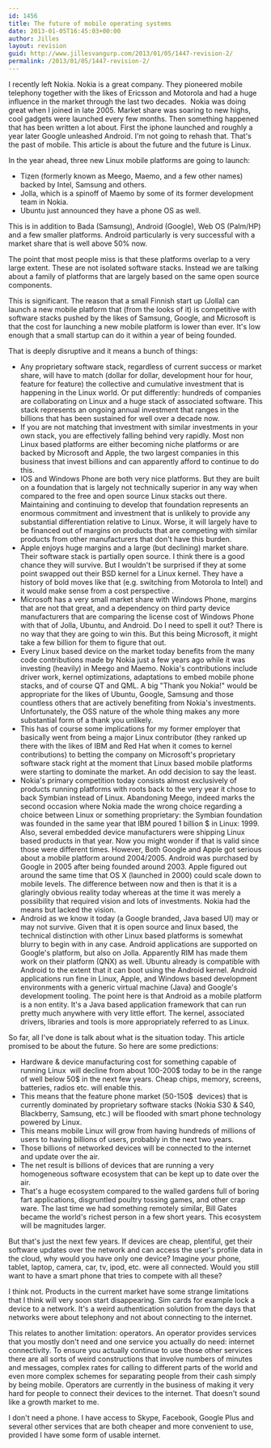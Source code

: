 ```yaml
---
id: 1456
title: The future of mobile operating systems
date: 2013-01-05T16:45:03+00:00
author: Jilles
layout: revision
guid: http://www.jillesvangurp.com/2013/01/05/1447-revision-2/
permalink: /2013/01/05/1447-revision-2/
---
```

I recently left Nokia. Nokia is a great company. They pioneered mobile telephony together with the likes of Ericsson and Motorola and had a huge influence in the market through the last two decades.  Nokia was doing great when I joined in late 2005. Market share was soaring to new highs, cool gadgets were launched every few months. Then something happened that has been written a lot about. First the iphone launched and roughly a year later Google unleashed Android. I'm not going to rehash that. That's the past of mobile. This article is about the future and the future is Linux.

In the year ahead, three new Linux mobile platforms are going to launch:
<ul>
	<li>Tizen (formerly known as Meego, Maemo, and a few other names) backed by Intel, Samsung and others.</li>
	<li>Jolla, which is a spinoff of Maemo by some of its former development team in Nokia.</li>
	<li>Ubuntu just announced they have a phone OS as well.</li>
</ul>
This is in addition to Bada (Samsung), Android (Google), Web OS (Palm/HP) and a few smaller platforms. Android particularly is very successful with a market share that is well above 50% now.

The point that most people miss is that these platforms overlap to a very large extent. These are not isolated software stacks. Instead we are talking about a family of platforms that are largely based on the same open source components.

This is significant. The reason that a small Finnish start up (Jolla) can launch a new mobile platform that (from the looks of it) is competitive with software stacks pushed by the likes of Samsung, Google, and Microsoft is that the cost for launching a new mobile platform is lower than ever. It's low enough that a small startup can do it within a year of being founded.

That is deeply disruptive and it means a bunch of things:
<ul>
	<li>Any proprietary software stack, regardless of current success or market share, will have to match (dollar for dollar, development hour for hour, feature for feature) the collective and cumulative investment that is happening in the Linux world. Or put differently: hundreds of companies are collaborating on Linux and a huge stack of associated software. This stack represents an ongoing annual investment that ranges in the billions that has been sustained for well over a decade now.</li>
	<li>If you are not matching that investment with similar investments in your own stack, you are effectively falling behind very rapidly. Most non Linux based platforms are either becoming niche platforms or are backed by Microsoft and Apple, the two largest companies in this business that invest billions and can apparently afford to continue to do this.</li>
	<li>IOS and Windows Phone are both very nice platforms. But they are built on a foundation that is largely not technically superior in any way when compared to the free and open source Linux stacks out there. Maintaining and continuing to develop that foundation represents an enormous commitment and investment that is unlikely to provide any substantial differentiation relative to Linux. Worse, it will largely have to be financed out of margins on products that are competing with similar products from other manufacturers that don't have this burden.</li>
	<li>Apple enjoys huge margins and a large (but declining) market share. Their software stack is partially open source. I think there is a good chance they will survive. But I wouldn't be surprised if they at some point swapped out their BSD kernel for a Linux kernel. They have a history of bold moves like that (e.g. switching from Motorola to Intel) and it would make sense from a cost perspective .</li>
	<li>Microsoft has a very small market share with Windows Phone, margins that are not that great, and a dependency on third party device manufacturers that are comparing the license cost of Windows Phone with that of Jolla, Ubuntu, and Android. Do I need to spell it out? There is no way that they are going to win this. But this being Microsoft, it might take a few billion for them to figure that out.</li>
	<li>Every Linux based device on the market today benefits from the many code contributions made by Nokia just a few years ago while it was investing (heavily) in Meego and Maemo. Nokia's contributions include driver work, kernel optimizations, adaptations to embed mobile phone stacks, and of course QT and QML. A big "Thank you Nokia!" would be appropriate for the likes of Ubuntu, Google, Samsung and those countless others that are actively benefiting from Nokia's investments. Unfortunately, the OSS nature of the whole thing makes any more substantial form of a thank you unlikely.</li>
	<li>This has of course some implications for my former employer that basically went from being a major Linux contributor (they ranked up there with the likes of IBM and Red Hat when it comes to kernel contributions) to betting the company on Microsoft's proprietary software stack right at the moment that Linux based mobile platforms were starting to dominate the market. An odd decision to say the least.</li>
	<li>Nokia's primary competition today consists almost exclusively of products running platforms with roots back to the very year it chose to back Symbian instead of Linux. Abandoning Meego, indeed marks the second occasion where Nokia made the wrong choice regarding a choice between Linux or something proprietary: the Symbian foundation was founded in the same year that IBM poured 1 billion $ in Linux: 1999. Also, several embedded device manufacturers were shipping Linux based products in that year. Now you might wonder if that is valid since those were different times. However, Both Google and Apple got serious about a mobile platform around 2004/2005. Android was purchased by Google in 2005 after being founded around 2003. Apple figured out around the same time that OS X (launched in 2000) could scale down to mobile levels. The difference between now and then is that it is a glaringly obvious reality today whereas at the time it was merely a possibility that required vision and lots of investments. Nokia had the means but lacked the vision.</li>
	<li>Android as we know it today (a Google branded, Java based UI) may or may not survive. Given that it is open source and linux based, the technical distinction with other Linux based platforms is somewhat blurry to begin with in any case. Android applications are supported on Google's platform, but also on Jolla. Apparently RIM has made them work on their platform (QNX) as well. Ubuntu already is compatible with Android to the extent that it can boot using the Android kernel. Android applications run fine in Linux, Apple, and Windows based development environments with a generic virtual machine (Java) and Google's development tooling. The point here is that Android as a mobile platform is a non entity. It's a Java based application framework that can run pretty much anywhere with very little effort. The kernel, associated drivers, libraries and tools is more appropriately referred to as Linux.</li>
</ul>
So far, all I've done is talk about what is the situation today. This article promised to be about the future. So here are some predictions:
<ul>
	<li>Hardware &amp; device manufacturing cost for something capable of running Linux  will decline from about 100-200$ today to be in the range of well below 50$ in the next few years. Cheap chips, memory, screens, batteries, radios etc. will enable this.</li>
	<li>This means that the feature phone market (50-150$  devices) that is currently dominated by proprietary software stacks (Nokia S30 &amp; S40, Blackberry, Samsung, etc.) will be flooded with smart phone technology powered by Linux.</li>
	<li>This means mobile Linux will grow from having hundreds of millions of users to having billions of users, probably in the next two years.</li>
	<li>Those billions of networked devices will be connected to the internet and update over the air.</li>
	<li>The net result is billions of devices that are running a very homogeneous software ecosystem that can be kept up to date over the air.</li>
	<li>That's a huge ecosystem compared to the walled gardens full of boring fart applications, disgruntled poultry tossing games, and other crap ware. The last time we had something remotely similar, Bill Gates became the world's richest person in a few short years. This ecosystem will be magnitudes larger.</li>
</ul>
But that's just the next few years. If devices are cheap, plentiful, get their software updates over the network and can access the user's profile data in the cloud, why would you have only one device? Imagine your phone, tablet, laptop, camera, car, tv, ipod, etc. were all connected. Would you still want to have a smart phone that tries to compete with all these?

I think not. Products in the current market have some strange limitations that I think will very soon start disappearing. Sim cards for example lock a device to a network. It's a weird authentication solution from the days that networks were about telephony and not about connecting to the internet.

This relates to another limitation: operators. An operator provides services that you mostly don't need and one service you actually do need: internet connectivity. To ensure you actually continue to use those other services there are all sorts of weird constructions that involve numbers of minutes and messages, complex rates for calling to different parts of the world and even more complex schemes for separating people from their cash simply by being mobile. Operators are currently in the business of making it very hard for people to connect their devices to the internet. That doesn't sound like a growth market to me.

I don't need a phone. I have access to Skype, Facebook, Google Plus and several other services that are both cheaper and more convenient to use, provided I have some form of usable internet.

&nbsp;

&nbsp;